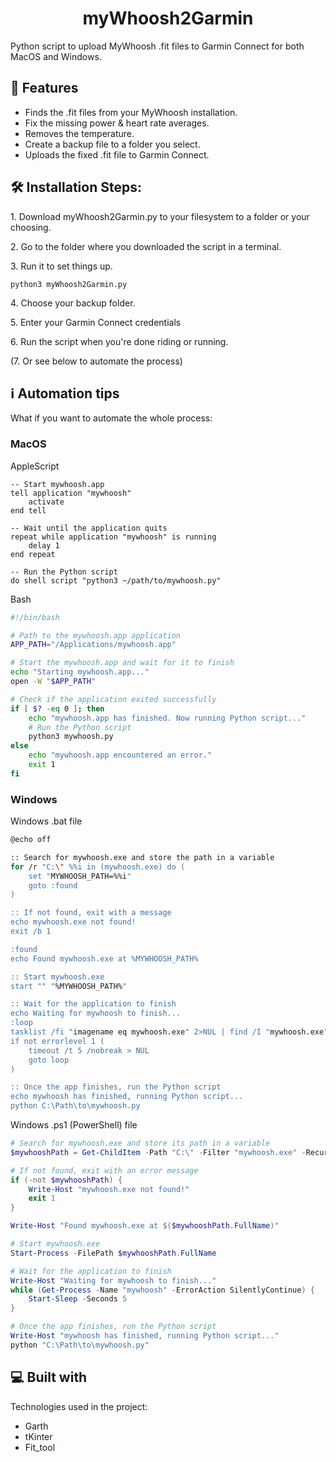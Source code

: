 <h1 align="center" id="title">myWhoosh2Garmin</h1>

<p id="description">Python script to upload MyWhoosh .fit files to Garmin Connect for both MacOS and Windows.</p>

  
  
<h2>🧐 Features</h2>

*   Finds the .fit files from your MyWhoosh installation.
*   Fix the missing power & heart rate averages.
*   Removes the temperature.
*   Create a backup file to a folder you select.
*   Uploads the fixed .fit file to Garmin Connect.

<h2>🛠️ Installation Steps:</h2>

<p>1. Download myWhoosh2Garmin.py to your filesystem to a folder or your choosing.</p>

<p>2. Go to the folder where you downloaded the script in a terminal.</p>

<p>3. Run it to set things up.</p>

```
python3 myWhoosh2Garmin.py
```

<p>4. Choose your backup folder.</p>

<p>5. Enter your Garmin Connect credentials</p>

<p>6. Run the script when you're done riding or running.</p>
<p>(7. Or see below to automate the process)</p>

<h2>ℹ️ Automation tips</h2> 

What if you want to automate the whole process:
<h3>MacOS</h3>
AppleScript

```applescript
-- Start mywhoosh.app
tell application "mywhoosh"
    activate
end tell

-- Wait until the application quits
repeat while application "mywhoosh" is running
    delay 1
end repeat

-- Run the Python script
do shell script "python3 ~/path/to/mywhoosh.py"

```
Bash

```bash
#!/bin/bash

# Path to the mywhoosh.app application
APP_PATH="/Applications/mywhoosh.app"

# Start the mywhoosh.app and wait for it to finish
echo "Starting mywhoosh.app..."
open -W "$APP_PATH"

# Check if the application exited successfully
if [ $? -eq 0 ]; then
    echo "mywhoosh.app has finished. Now running Python script..."
    # Run the Python script
    python3 mywhoosh.py
else
    echo "mywhoosh.app encountered an error."
    exit 1
fi
```
<h3>Windows</h3>

Windows .bat file
```bash
@echo off

:: Search for mywhoosh.exe and store the path in a variable
for /r "C:\" %%i in (mywhoosh.exe) do (
    set "MYWHOOSH_PATH=%%i"
    goto :found
)

:: If not found, exit with a message
echo mywhoosh.exe not found!
exit /b 1

:found
echo Found mywhoosh.exe at %MYWHOOSH_PATH%

:: Start mywhoosh.exe
start "" "%MYWHOOSH_PATH%"

:: Wait for the application to finish
echo Waiting for mywhoosh to finish...
:loop
tasklist /fi "imagename eq mywhoosh.exe" 2>NUL | find /I "mywhoosh.exe" >NUL
if not errorlevel 1 (
    timeout /t 5 /nobreak > NUL
    goto loop
)

:: Once the app finishes, run the Python script
echo mywhoosh has finished, running Python script...
python C:\Path\to\mywhoosh.py
```
Windows .ps1 (PowerShell) file
```powershell
# Search for mywhoosh.exe and store its path in a variable
$mywhooshPath = Get-ChildItem -Path "C:\" -Filter "mywhoosh.exe" -Recurse -ErrorAction SilentlyContinue | Select-Object -First 1

# If not found, exit with an error message
if (-not $mywhooshPath) {
    Write-Host "mywhoosh.exe not found!"
    exit 1
}

Write-Host "Found mywhoosh.exe at $($mywhooshPath.FullName)"

# Start mywhoosh.exe
Start-Process -FilePath $mywhooshPath.FullName

# Wait for the application to finish
Write-Host "Waiting for mywhoosh to finish..."
while (Get-Process -Name "mywhoosh" -ErrorAction SilentlyContinue) {
    Start-Sleep -Seconds 5
}

# Once the app finishes, run the Python script
Write-Host "mywhoosh has finished, running Python script..."
python "C:\Path\to\mywhoosh.py"

```

<h2>💻 Built with</h2>

Technologies used in the project:

*   Garth
*   tKinter
*   Fit\_tool
